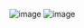 ![image](https://github.com/Mouneeshsaravanan/task-4/assets/143420214/34ff3a8b-461c-4a5b-aaf3-39932d645ff1)
![image](https://github.com/Mouneeshsaravanan/task-4/assets/143420214/400ba64a-dd01-47a0-9aed-cd7e18217862)
